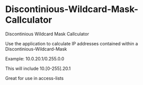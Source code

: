 # Discontinious-Wildcard-Mask-Callculator
Discontinious Wildcard Mask Callculator

Use the application to calculate IP addresses contained within a Discontinious-Wildcard-Mask

Example:
10.0.20.1/0.255.0.0

This will include 10.[0-255].20.1


Great for use in access-lists
